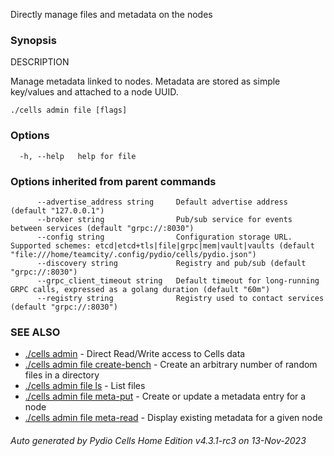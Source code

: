 Directly manage files and metadata on the nodes

### Synopsis


DESCRIPTION

  Manage metadata linked to nodes.
  Metadata are stored as simple key/values and attached to a node UUID.



```
./cells admin file [flags]
```

### Options

```
  -h, --help   help for file
```

### Options inherited from parent commands

```
      --advertise_address string     Default advertise address (default "127.0.0.1")
      --broker string                Pub/sub service for events between services (default "grpc://:8030")
      --config string                Configuration storage URL. Supported schemes: etcd|etcd+tls|file|grpc|mem|vault|vaults (default "file:///home/teamcity/.config/pydio/cells/pydio.json")
      --discovery string             Registry and pub/sub (default "grpc://:8030")
      --grpc_client_timeout string   Default timeout for long-running GRPC calls, expressed as a golang duration (default "60m")
      --registry string              Registry used to contact services (default "grpc://:8030")
```

### SEE ALSO

* [./cells admin](./cells-admin)	 - Direct Read/Write access to Cells data
* [./cells admin file create-bench](./cells-admin-file-create-bench)	 - Create an arbitrary number of random files in a directory
* [./cells admin file ls](./cells-admin-file-ls)	 - List files
* [./cells admin file meta-put](./cells-admin-file-meta-put)	 - Create or update a metadata entry for a node
* [./cells admin file meta-read](./cells-admin-file-meta-read)	 - Display existing metadata for a given node

###### Auto generated by Pydio Cells Home Edition v4.3.1-rc3 on 13-Nov-2023
